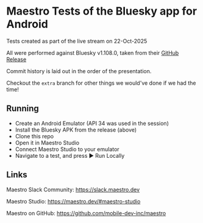 # Maestro Tests of the Bluesky app for Android

Tests created as part of the live stream on 22-Oct-2025

All were performed against Bluesky v1.108.0, taken from their [GitHub Release](https://github.com/bluesky-social/social-app/releases/tag/1.108.0)

Commit history is laid out in the order of the presentation.

Checkout the `extra` branch for other things we would've done if we had the time!

## Running

- Create an Android Emulator (API 34 was used in the session)
- Install the Bluesky APK from the release (above)
- Clone this repo
- Open it in Maestro Studio
- Connect Maestro Studio to your emulator
- Navigate to a test, and press ► Run Locally

## Links

Maestro Slack Community: <https://slack.maestro.dev>

Maestro Studio: <https://maestro.dev/#maestro-studio>

Maestro on GitHub: <https://github.com/mobile-dev-inc/maestro>